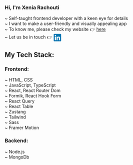 ###  Hi, I'm Xenia Rachouti  </br>
~ Self-taught frontend developer with a keen eye for details </br>
~ I want to make a user-friendly and visually appealing app <br/>
~ To know me, please check my website  :point_right: [here](https://xenia-rachouti.onrender.com/)</br>
~ Let us be in touch :point_right: [<img src="https://github.com/devicons/devicon/blob/master/icons/linkedin/linkedin-original.svg" title="xenia_rachouti" alt="liknkedn" width="25" align ="center" height="25"/>](https://www.linkedin.com/in/xenia-rachouti/?locale=en_US)</br>

## My Tech Stack: 

### Frontend: 
~ HTML, CSS </br>
~ JavaScript, TypeScript </br>
~ React, React Router Dom </br>
~ Formik, React Hook Form </br>
~ React Query </br>
~ React Table </br>
~ Zustang </br>
~ Tailwind </br>
~ Sass </br>
~ Framer Motion </br>
  
### Backend:
~ Node.js </br>
~ MongoDb </br>



